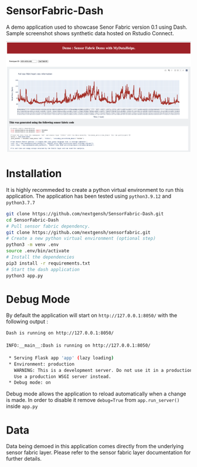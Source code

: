 # SensorFabric-Dash

A demo application used to showcase Senor Fabric version 0.1 using Dash. 
Sample screenshot shows synthetic data hosted on Rstudio Connect.

![Screenshot of the dash application in action](/screenshots/sensorfabric-demo-screenshot.png "Demo application using Sensor Fabric and Dash.")

# Installation

It is highly recommeded to create a python virtual environment to run this application.
The application has been tested using `python3.9.12` and `python3.7.7`

``` bash
git clone https://github.com/nextgensh/SensorFabric-Dash.git
cd SensorFabric-Dash
# Pull sensor fabric dependency.
git clone https://github.com/nextgensh/sensorfabric.git
# Create a new python virtual environment (optional step)
python3 -m venv .env
source .env/bin/activate
# Install the dependencies
pip3 install -r requirements.txt
# Start the dash application
python3 app.py
```

# Debug Mode

By default the application will start on `http://127.0.0.1:8050/` with the following output :

``` bash
Dash is running on http://127.0.0.1:8050/

INFO:__main__:Dash is running on http://127.0.0.1:8050/

 * Serving Flask app 'app' (lazy loading)
 * Environment: production
   WARNING: This is a development server. Do not use it in a production deployment.
   Use a production WSGI server instead.
 * Debug mode: on
```

Debug mode allows the application to reload automatically when a change is made. In order to disable it remove `debug=True` from `app.run_server()` inside `app.py`

# Data

Data being demoed in this application comes directly from the underlying sensor fabric layer. Please refer to the sensor fabric layer documentation for further details.

